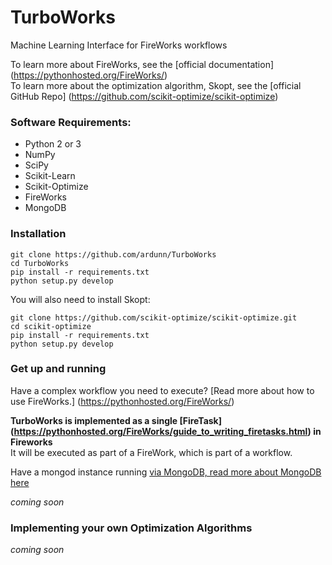 # TurboWorks
Machine Learning Interface for FireWorks workflows

To learn more about FireWorks, see the [official documentation] (https://pythonhosted.org/FireWorks/)  
To learn more about the optimization algorithm, Skopt, see the [official GitHub Repo] (https://github.com/scikit-optimize/scikit-optimize)

### Software Requirements:
- Python 2 or 3
- NumPy
- SciPy
- Scikit-Learn
- Scikit-Optimize
- FireWorks
- MongoDB

### Installation
```
git clone https://github.com/ardunn/TurboWorks
cd TurboWorks
pip install -r requirements.txt
python setup.py develop
```

You will also need to install Skopt:
```
git clone https://github.com/scikit-optimize/scikit-optimize.git
cd scikit-optimize
pip install -r requirements.txt
python setup.py develop
```

### Get up and running
Have a complex workflow you need to execute? [Read more about how to use FireWorks.] (https://pythonhosted.org/FireWorks/)

**TurboWorks is implemented as a single [FireTask] (https://pythonhosted.org/FireWorks/guide_to_writing_firetasks.html) in Fireworks**  
It will be executed as part of a FireWork, which is part of a workflow.  

Have a mongod instance running [via MongoDB, read more about MongoDB here](https://docs.mongodb.com/getting-started/shell/)

*coming soon*

### Implementing your own Optimization Algorithms
*coming soon*